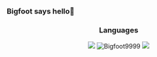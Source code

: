 ### Bigfoot says hello👋
<div align="center">
  <h3>Languages</h3>
  <img src="https://skillicons.dev/icons?i=js,html,css,python,bash,java&perline=6">
<img src="https://komarev.com/ghpvc/?username=Bigfoot9999&label=Profile Visitors&color=001eff&style=flat" alt="Bigfoot9999" /> 
  <a href="https://discord.gg/JYQ4n8DBKM"><img src="https://skillicons.dev/icons?i=discord"></a>
</div>

